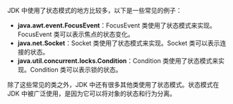 
JDK 中使用了状态模式的地方比较多，以下是一些常见的例子：

- **java.awt.event.FocusEvent**：FocusEvent 类使用了状态模式来实现。FocusEvent 类可以表示焦点的状态变化。
- **java.net.Socket**：Socket 类使用了状态模式来实现。Socket 类可以表示连接的状态。
- **java.util.concurrent.locks.Condition**：Condition 类使用了状态模式来实现。Condition 类可以表示锁的状态。

除了这些常见的类之外，JDK 中还有很多其他类使用了状态模式。状态模式在 JDK 中被广泛使用，是因为它可以将对象的状态和行为分离。